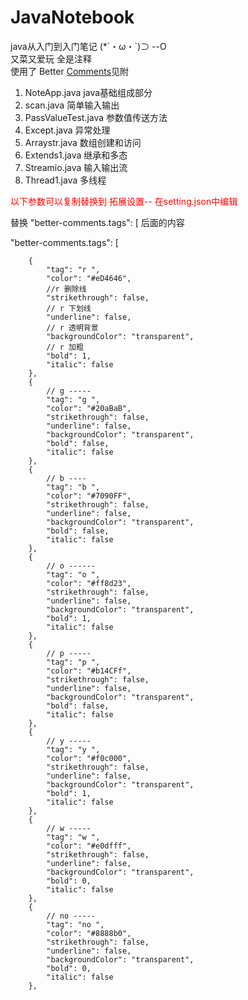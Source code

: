 # JavaNotebook
java从入门到入门笔记 (*´・ω・`)⊃ --O<br>
又菜又爱玩 全是注释<br>
使用了 Better [Comments](https://marketplace.visualstudio.com/items?itemName=aaron-bond.better-comments)见附
1. NoteApp.java       java基础组成部分
2. scan.java          简单输入输出
3. PassValueTest.java 参数值传送方法
4. Except.java        异常处理
5. Arraystr.java      数组创建和访问
6. Extends1.java      继承和多态
7. Streamio.java      输入输出流
8. Thread1.java       多线程

<p style="color:red ">以下参数可以复制替换到 拓展设置-- 在setting.json中编辑</p>
替换 "better-comments.tags": [  后面的内容
   
   "better-comments.tags": [

        {
            "tag": "r ",
            "color": "#eD4646",
            //r 删除线
            "strikethrough": false,
            // r 下划线
            "underline": false,
            // r 透明背景
            "backgroundColor": "transparent",
            // r 加粗
            "bold": 1,
            "italic": false
        },
        {
            // g -----
            "tag": "g ",
            "color": "#20aBaB",
            "strikethrough": false,
            "underline": false,
            "backgroundColor": "transparent",
            "bold": false,
            "italic": false
        },
        {
            // b ----
            "tag": "b ",
            "color": "#7090FF",
            "strikethrough": false,
            "underline": false,
            "backgroundColor": "transparent",
            "bold": false,
            "italic": false
        },
        {
            // o ------
            "tag": "o ",
            "color": "#ff8d23",
            "strikethrough": false,
            "underline": false,
            "backgroundColor": "transparent",
            "bold": 1,
            "italic": false
        },
        {
            // p -----
            "tag": "p ",
            "color": "#b14CFf",
            "strikethrough": false,
            "underline": false,
            "backgroundColor": "transparent",
            "bold": false,
            "italic": false
        },
        {
            // y -----
            "tag": "y ",
            "color": "#f0c000",
            "strikethrough": false,
            "underline": false,
            "backgroundColor": "transparent",
            "bold": 1,
            "italic": false
        },
        {
            // w -----
            "tag": "w ",
            "color": "#e0dfff",
            "strikethrough": false,
            "underline": false,
            "backgroundColor": "transparent",
            "bold": 0,
            "italic": false
        },
        {
            // no -----
            "tag": "no ",
            "color": "#8888b0",
            "strikethrough": false,
            "underline": false,
            "backgroundColor": "transparent",
            "bold": 0,
            "italic": false
        },
    
